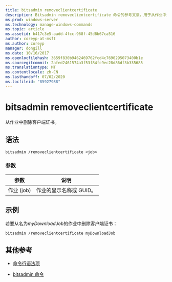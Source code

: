 ```yaml
---
title: bitsadmin removeclientcertificate
description: Bitsadmin removeclientcertificate 命令的参考文章，用于从作业中删除客户端证书。
ms.prod: windows-server
ms.technology: manage-windows-commands
ms.topic: article
ms.assetid: b417c3e5-aadd-4fcc-968f-45d8b67ca516
author: coreyp-at-msft
ms.author: coreyp
manager: dongill
ms.date: 10/16/2017
ms.openlocfilehash: 3659f830b9462469762fcd4c7690295073400b1e
ms.sourcegitcommit: 2afed2461574a3f53f84fc9ec28d86df3b335685
ms.translationtype: MT
ms.contentlocale: zh-CN
ms.lasthandoff: 07/02/2020
ms.locfileid: "85927988"
---
```

# <a name="bitsadmin-removeclientcertificate"></a>bitsadmin removeclientcertificate

从作业中删除客户端证书。

## <a name="syntax"></a>语法

```
bitsadmin /removeclientcertificate <job>
```

### <a name="parameters"></a>参数

| 参数 | 说明 |
| -------------- | -------------- |
| 作业 (job) | 作业的显示名称或 GUID。 |

## <a name="examples"></a>示例

若要从名为*myDownloadJob*的作业中删除客户端证书：

```
bitsadmin /removeclientcertificate myDownloadJob
```

## <a name="additional-references"></a>其他参考

- [命令行语法项](command-line-syntax-key.md)

- [bitsadmin 命令](bitsadmin.md)
